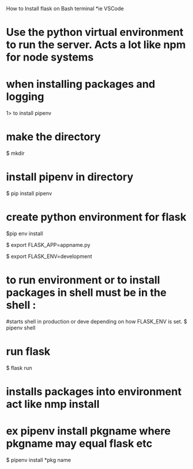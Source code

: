 How to Install flask on Bash terminal *ie VSCode

# Use the python virtual environment to run the server.   Acts a lot like npm for node systems 
# when installing packages and logging

1> to install pipenv  

# make the directory
$ mkdir   

# install pipenv in directory
$ pip install pipenv   

# create python environment for flask
$pip env install        

$ export FLASK_APP=appname.py
       
$ export FLASK_ENV=development      


# to run environment or to install packages in shell must be in the shell :

#starts shell in production or deve depending on how FLASK_ENV is set.
$ pipenv shell      

# run flask

$ flask run

# installs packages into environment act like nmp install 
# ex pipenv install pkgname where pkgname may equal flask etc
$ pipenv install  *pkg name       




